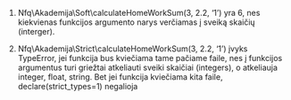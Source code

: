 1. Nfq\Akademija\Soft\calculateHomeWorkSum(3, 2.2, ‘1’) yra 6, nes kiekvienas funkcijos argumento narys verčiamas į sveiką skaičių (interger).

2. Nfq\Akademija\Strict\calculateHomeWorkSum(3, 2.2, ‘1’) įvyks TypeError, jei funkcija bus kviečiama tame pačiame faile, nes į funkcijos argumentus turi griežtai atkeliauti sveiki skaičiai (integers), o atkeliauja integer, float, string. Bet jei funkcija kviečiama kita faile,  declare(strict_types=1) negalioja